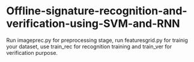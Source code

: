 # Offline-signature-recognition-and-verification-using-SVM-and-RNN
Run imageprec.py for preprocessing stage, 
run featuresgrid.py for trainig your dataset, 
use train_rec for recognition training and train_ver for verification purpose.
